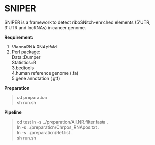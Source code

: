 # SNIPER
SNIPER is a framework to detect riboSNitch-enriched elements (5'UTR, 3'UTR and lncRNAs) in cancer genome.

**Requirement:**
1. ViennaRNA RNAplfold
2. Perl package:</br>
Data::Dumper</br>
Statistics::R</br>
3.bedtools</br>
4.human reference genome (.fa)</br>
5.gene annotation (.gtf)</br>

**Preparation**</br>
>cd preparation</br>
>sh run.sh</br>

**Pipeline**</br>
>cd test
>ln -s ../preparation/All.NR.filter.fasta .</br>
>ln -s ../preparation/Chrpos_RNApos.txt .</br>
>ln -s ../preparation/Ref.list .</br>
>sh run.sh</br>

